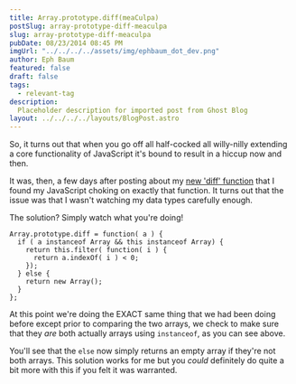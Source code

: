 ```yaml
---
title: Array.prototype.diff(meaCulpa)
postSlug: array-prototype-diff-meaculpa
slug: array-prototype-diff-meaculpa
pubDate: 08/23/2014 08:45 PM
imgUrl: "../../../../assets/img/ephbaum_dot_dev.png"
author: Eph Baum
featured: false
draft: false
tags:
  - relevant-tag
description:
  Placeholder description for imported post from Ghost Blog
layout: ../../../../layouts/BlogPost.astro
---
```


So, it turns out that when you go off all half-cocked all willy-nilly extending a core functionality of JavaScript it's bound to result in a hiccup now and then.

It was, then, a few days after posting about my [new 'diff' function](__GHOST_URL__/array-prototype-diff/) that I found my JavaScript choking on exactly that function. It turns out that the issue was that I wasn't watching my data types carefully enough.

The solution? Simply watch what you're doing!

    Array.prototype.diff = function( a ) { 
      if ( a instanceof Array && this instanceof Array) { 
        return this.filter( function( i ) { 
          return a.indexOf( i ) < 0; 
        }); 
      } else { 
        return new Array(); 
      } 
    };
    

At this point we're doing the EXACT same thing that we had been doing before except prior to comparing the two arrays, we check to make sure that they _are_ both actually arrays using `instanceof`, as you can see above.

You'll see that the `else` now simply returns an empty array if they're not both arrays. This solution works for me but you _could_ definitely do quite a bit more with this if you felt it was warranted.

